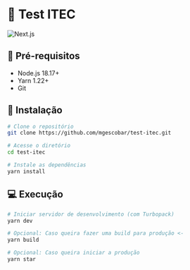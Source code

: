# 🚀 Test ITEC

![Next.js](https://img.shields.io/badge/Next.js-15.2.4-000000?logo=next.js)

## 📝 Pré-requisitos
- Node.js 18.17+
- Yarn 1.22+
- Git

## 🔧 Instalação
```bash
# Clone o repositório
git clone https://github.com/mgescobar/test-itec.git

# Acesse o diretório
cd test-itec

# Instale as dependências
yarn install
```
## 💻 Execução

```bash
# Iniciar servidor de desenvolvimento (com Turbopack)
yarn dev

# Opcional: Caso queira fazer uma build para produção <-
yarn build

# Opcional: Caso queira iniciar a produção
yarn star
```
